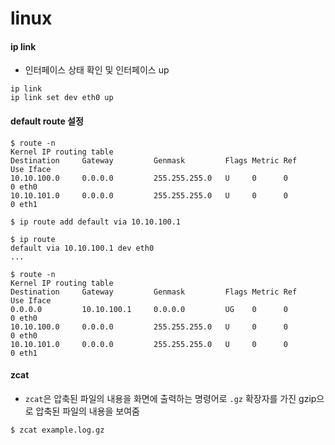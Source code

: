 # linux

#### ip link
- 인터페이스 상태 확인 및 인터페이스 up 
```
ip link
ip link set dev eth0 up
```
#### default route 설정
```
$ route -n
Kernel IP routing table
Destination     Gateway         Genmask         Flags Metric Ref    Use Iface
10.10.100.0     0.0.0.0         255.255.255.0   U     0      0        0 eth0
10.10.101.0     0.0.0.0         255.255.255.0   U     0      0        0 eth1

$ ip route add default via 10.10.100.1

$ ip route 
default via 10.10.100.1 dev eth0
...

$ route -n
Kernel IP routing table
Destination     Gateway         Genmask         Flags Metric Ref    Use Iface
0.0.0.0         10.10.100.1     0.0.0.0         UG    0      0        0 eth0
10.10.100.0     0.0.0.0         255.255.255.0   U     0      0        0 eth0
10.10.101.0     0.0.0.0         255.255.255.0   U     0      0        0 eth1
```
#### zcat
- `zcat`은 압축된 파일의 내용을 화면에 출력하는 명령어로 `.gz` 확장자를 가진 gzip으로 압축된 파일의 내용을 보여줌
```
$ zcat example.log.gz
```
